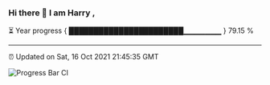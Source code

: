 ### Hi there 👋 I am Harry , 

⏳ Year progress { ███████████████████████▁▁▁▁▁▁▁ } 79.15 %

---

⏰ Updated on Sat, 16 Oct 2021 21:45:35 GMT

![Progress Bar CI](https://github.com/duykhang68/duykhang68/workflows/Progress%20Bar%20CI/badge.svg)
